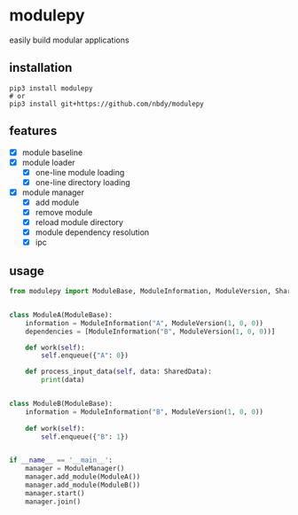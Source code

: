 # modulepy

easily build modular applications

## installation

```shell
pip3 install modulepy
# or
pip3 install git+https://github.com/nbdy/modulepy
```

## features

- [X] module baseline
- [X] module loader
  - [X] one-line module loading
  - [X] one-line directory loading
- [X] module manager
  - [X] add module
  - [X] remove module
  - [X] reload module directory
  - [X] module dependency resolution
  - [X] ipc

## usage

```python
from modulepy import ModuleBase, ModuleInformation, ModuleVersion, SharedData, ModuleManager


class ModuleA(ModuleBase):
    information = ModuleInformation("A", ModuleVersion(1, 0, 0))
    dependencies = [ModuleInformation("B", ModuleVersion(1, 0, 0))]

    def work(self):
        self.enqueue({"A": 0})

    def process_input_data(self, data: SharedData):
        print(data)


class ModuleB(ModuleBase):
    information = ModuleInformation("B", ModuleVersion(1, 0, 0))
    
    def work(self):
        self.enqueue({"B": 1})


if __name__ == '__main__':
    manager = ModuleManager()
    manager.add_module(ModuleA())
    manager.add_module(ModuleB())
    manager.start()
    manager.join()

```